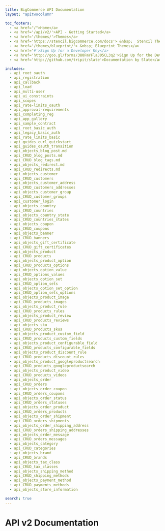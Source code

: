 ```yaml
---
title: BigCommerce API Documentation
layout: "apitwocolumn"

toc_footers:
  - <a href="/">Home</a>
  - <a href='/api/v2/'>API - Getting Started</a>
  - <a href='/themes/'>Themes</a>
  - <a href='https://stencil.bigcommerce.com/docs'> &nbsp;  Stencil Themes</a>
  - <a href='/themes/blueprint/'> &nbsp; Blueprint Themes</a>
  - <a href='#'>Sign Up for a Developer Key</a>
  - <a href='http://goo.gl/forms/380FmYFlaJ05CL3q2'>Sign Up for the Developer Newsletter</a>
  - <a href='http://github.com/tripit/slate'>Documentation by Slate</a>

includes:
  - api_root_oauth
  - api_registration
  - api_callback
  - api_load
  - api_multi-user
  - api_ui_constraints
  - api_scopes
  - api_rate-limits_oauth
  - api_approval-requirements
  - api_completing_reg
  - api_app_gallery
  - api_sample_contract
  - api_root_basic_auth
  - api_legacy_basic_auth
  - api_rate_limits_basic
  - api_guides_curl_quickstart
  - api_guides_oauth_transition
  - api_objects_blog_post.md
  - api_CRUD_blog_posts.md
  - api_CRUD_blog_tags.md
  - api_objects_redirect.md
  - api_CRUD_redirects.md
  - api_objects_customer
  - api_CRUD_customers
  - api_objects_customer_address
  - api_CRUD_customers_addresses
  - api_objects_customer_group
  - api_CRUD_customer_groups
  - api_customer_login
  - api_objects_country
  - api_CRUD_countries
  - api_objects_country_state
  - api_CRUD_countries_states
  - api_objects_coupon
  - api_CRUD_coupons
  - api_objects_banner
  - api_CRUD_banners
  - api_objects_gift_certificate
  - api_CRUD_gift_certificates
  - api_objects_product
  - api_CRUD_products
  - api_objects_product_option
  - api_CRUD_products_options
  - api_objects_option_value
  - api_CRUD_options_values
  - api_objects_option_set
  - api_CRUD_option_sets
  - api_objects_option_set_option
  - api_CRUD_option_sets_options
  - api_objects_product_image
  - api_CRUD_products_images
  - api_objects_product_rule
  - api_CRUD_products_rules
  - api_objects_product_review
  - api_CRUD_products_reviews
  - api_objects_sku
  - api_CRUD_products_skus
  - api_objects_product_custom_field
  - api_CRUD_products_custom_fields
  - api_objects_product_configurable_field
  - api_CRUD_products_configurable_fields
  - api_objects_product_discount_rule
  - api_CRUD_products_discount_rules
  - api_objects_product_googleproductsearch
  - api_CRUD_products_googleproductsearch
  - api_objects_product_video
  - api_CRUD_products_videos
  - api_objects_order
  - api_CRUD_orders
  - api_objects_order_coupon
  - api_CRUD_orders_coupons
  - api_objects_order_status
  - api_CRUD_orders_statuses
  - api_objects_order_product
  - api_CRUD_orders_products
  - api_objects_order_shipment
  - api_CRUD_orders_shipments
  - api_objects_order_shipping_address
  - api_CRUD_orders_shipping_addresses
  - api_objects_order_message
  - api_CRUD_orders_messages
  - api_objects_category
  - api_CRUD_categories
  - api_objects_brand
  - api_CRUD_brands
  - api_objects_tax_class
  - api_CRUD_tax_classes
  - api_objects_shipping_method
  - api_CRUD_shipping_methods
  - api_objects_payment_method
  - api_CRUD_payments_methods
  - api_objects_store_information

search: true
---
```


# API v2 Documentation

<!-- The Bigcommerce Stores API features a RESTful architecture, allowing you to code in the language of your choice. This API supports the JSON media type, and uses UTF-8 character encoding.

All connections require authentication, and are secured by TLS encryption. As of June 30, 2016, all requests must support Server Name Indication (SNI).

With clever use of this API, you can automate various commerce, business, and publishing tasks and integrate all kinds of apps with our platform. -->
